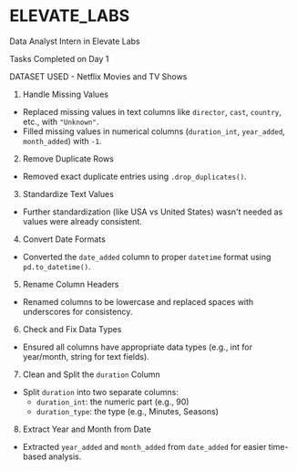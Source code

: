 # ELEVATE_LABS
Data Analyst Intern in Elevate Labs

Tasks Completed on Day 1

DATASET USED - Netflix Movies and TV Shows

1. Handle Missing Values
- Replaced missing values in text columns like `director`, `cast`, `country`, etc., with `"Unknown"`.
- Filled missing values in numerical columns (`duration_int`, `year_added`, `month_added`) with `-1`.

2. Remove Duplicate Rows
- Removed exact duplicate entries using `.drop_duplicates()`.

3. Standardize Text Values
- Further standardization (like USA vs United States) wasn't needed as values were already consistent.

4. Convert Date Formats
- Converted the `date_added` column to proper `datetime` format using `pd.to_datetime()`.

5. Rename Column Headers
- Renamed columns to be lowercase and replaced spaces with underscores for consistency.

6. Check and Fix Data Types
- Ensured all columns have appropriate data types (e.g., int for year/month, string for text fields).

7. Clean and Split the `duration` Column
- Split `duration` into two separate columns:
  - `duration_int`: the numeric part (e.g., 90)
  - `duration_type`: the type (e.g., Minutes, Seasons)

8. Extract Year and Month from Date
- Extracted `year_added` and `month_added` from `date_added` for easier time-based analysis.
